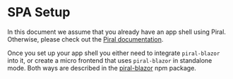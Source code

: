 # SPA Setup

In this document we assume that you already have an app shell using Piral. Otherwise, please check out the [Piral documentation](https://docs.piral.io).

Once you set up your app shell you either need to integrate `piral-blazor` into it, or create a micro frontend that uses `piral-blazor` in standalone mode. Both ways are described in the [piral-blazor](https://www.npmjs.com/package/piral-blazor) npm package.
